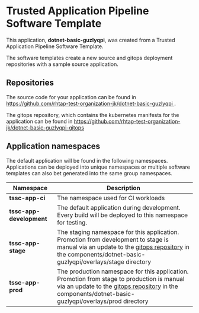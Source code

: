 # Trusted Application Pipeline Software Template

This application, **dotnet-basic-guzlyqpi**, was created from a Trusted Application Pipeline Software Template.

The software templates create a new source and gitops deployment repositories with a sample source application. 

## Repositories

The source code for your application can be found in [https://github.com/rhtap-test-organization-jk/dotnet-basic-guzlyqpi ](https://github.com/rhtap-test-organization-jk/dotnet-basic-guzlyqpi ).
 
The gitops repository, which contains the kubernetes manifests for the application can be found in 
[https://github.com/rhtap-test-organization-jk/dotnet-basic-guzlyqpi-gitops ](https://github.com/rhtap-test-organization-jk/dotnet-basic-guzlyqpi-gitops ) 

## Application namespaces 

The default application will be found in the following namespaces. Applications can be deployed into unique namespaces or multiple software templates can also bet generated into the same group namespaces.  

|  Namespace   |  Description   |  
| -------- | -------- |
| **tssc-app-ci** | The namespace used for CI workloads |
| **tssc-app-development** | The default application during development. Every build will be deployed to this namespace for testing. |
| **tssc-app-stage** | The staging namespace for this application. Promotion from development to stage is manual via an update to the [gitops repository](https://github.com/rhtap-test-organization-jk/dotnet-basic-guzlyqpi-gitops ) in the components/dotnet-basic-guzlyqpi/overlays/stage directory |
| **tssc-app-prod** | The production namespace for this application. Promotion from stage to production is manual via an update to the [gitops repository](https://github.com/rhtap-test-organization-jk/dotnet-basic-guzlyqpi-gitops ) in the components/dotnet-basic-guzlyqpi/overlays/prod directory |